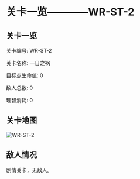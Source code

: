 # 关卡一览————WR-ST-2


## 关卡一览

关卡编号: WR-ST-2

关卡名称: 一日之祸

目标点生命值: 0

敌人总数: 0

理智消耗: 0


## 关卡地图
![WR-ST-2](./oprMap/WR-ST-2.png)

## 敌人情况

剧情关卡，无敌人。


